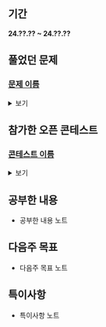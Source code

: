 ## 기간
**24.??.?? ~ 24.??.??**

## 풀었던 문제

### [문제 이름]()
<details>
<summary>보기</summary> 

- 정보
    - Tier:
    - Tag:

- 타임라인
    - Problem Open:
    - Tag Open:
    - Solve:

- 풀이
    - 풀이 노트

- 회고
    - 회고 노트
 
- 코드
  - ```cpp
    ```

</details>

## 참가한 오픈 콘테스트

### [콘테스트 이름]()
<details>
<summary>보기</summary>

| 문제 | A | B | C | D | E | F | G | H | I | J | K | L | M | N | O | P | Q | R |
|---|---|---|---|---|---|---|---|---|---|---|---|---|---|---|---|---|---|---|
|결과| - | - | - | - | - | - | - | - | - | - | - | - | - | - | - | - | - | - |
 
- ?번:
    - 풀이
 
- 회고:
    - 회고 노트

</details>

## 공부한 내용
- 공부한 내용 노트

## 다음주 목표
- 다음주 목표 노트

## 특이사항
- 특이사항 노트
